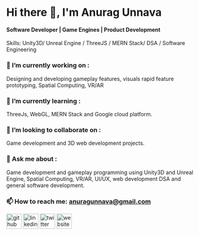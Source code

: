 # Hi there 👋, I'm Anurag Unnava
#### Software Developer | Game Engines | Product Development

Skills: Unity3D/ Unreal Engine / ThreeJS / MERN Stack/ DSA / Software Engineering

### 🔭 I’m currently working on :
Designing and developing gameplay features, visuals rapid feature prototyping, Spatial Computing, VR/AR
### 🌱 I’m currently learning :
ThreeJs, WebGL, MERN Stack and Google cloud platform. 
### 👯 I’m looking to collaborate on :
Game development and 3D web development projects. 
### 💬 Ask me about :  
Game development and gameplay programming using Unity3D and Unreal Engine, Spatial Computing, VR/AR, UI/UX, web development DSA and general software development. 
### 📫 How to reach me: anuragunnava@gmail.com 


[<img src='https://simpleicons.vercel.app/github/fff' alt='github' height='40'>](https://github.com/aunnava)  [<img src='https://simpleicons.vercel.app/linkedin/fff' alt='linkedin' height='40'>](https://www.linkedin.com/in/anuragunnava/)  [<img src='https://simpleicons.vercel.app/twitter/fff' alt='twitter' height='40'>](https://twitter.com/https://twitter.com/anuragunnava)  [<img src='https://simpleicons.vercel.app/icloud/fff' alt='website' height='40'>](https://anuragunnava.wixsite.com/thexranurag)  


  
